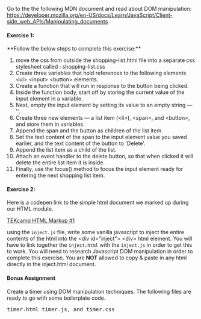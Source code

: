 Go to the the following MDN document and read about DOM manipulation:
https://developer.mozilla.org/en-US/docs/Learn/JavaScript/Client-side_web_APIs/Manipulating_documents

<h4>Exercise 1:</h4>
**Follow the below steps to complete this exercise:**

1. move the css from outside the shopping-list.html file into a separate css stylesheet called : shopping-list.css
2. Create three variables that hold references to the following elements &lt;ul&gt; &lt;input&gt; &lt;button&gt; elements.
3. Create a function that will run in response to the button being clicked.
4. Inside the function body, start off by storing the current value of the input element in a variable.
5. Next, empty the input element by setting its value to an empty string — ''.
6. Create three new elements — a list item (&lt;li&gt;), &lt;span&gt;, and &lt;button&gt;, and store them in variables.
7. Append the span and the button as children of the list item.
8. Set the text content of the span to the input element value you saved earlier, and the text content of the button to 'Delete'.
9. Append the list item as a child of the list.
10. Attach an event handler to the delete button, so that when clicked it will delete the entire list item it is inside.
11. Finally, use the focus() method to focus the input element ready for entering the next shopping list item.

<h4>Exercise 2:</h4>
Here is a codepen link to the simple html document we marked up during our HTML module.

<a href="https://codepen.io/ayunas-the-scripter/pen/WNQgpqB" target="_blank">TEKcamp HTML Markup #1</a>

using the <code>inject.js</code> file, write some vanilla javascript to inject the entire contents of the html into the &lt;div id="inject"&gt; &lt;div&gt; html element.  You will have to link together the <code>inject.html</code> with the <code>inject.js</code> in order to get this to work.  You will need to research Javascript DOM manipulation in order to complete this exercise.  You are <strong>NOT</strong> allowed to copy & paste in any html directly in the inject.html document.


**<h4>Bonus Assignment</h4>**

Create a timer using DOM manipulation techniques. The following files are ready to go with some boilerplate code.
<pre>timer.html timer.js, and timer.css</pre> 

